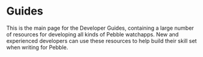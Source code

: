 # Guides

This is the main page for the Developer Guides, containing a large number of
resources for developing all kinds of Pebble watchapps. New and experienced
developers can use these resources to help build their skill set when writing
for Pebble.
